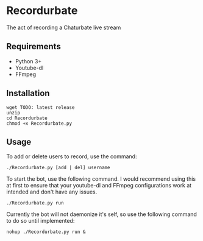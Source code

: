 # Recordurbate
The act of recording a Chaturbate live stream
## Requirements
* Python 3+
* Youtube-dl
* FFmpeg
## Installation
```commandline
wget TODO: latest release
unzip
cd Recordurbate
chmod +x Recordurbate.py
```
## Usage
To add or delete users to record, use the command:
```
./Recordurbate.py [add | del] username
```
To start the bot, use the following command. I would recommend using this at first to ensure that your youtube-dl and FFmpeg configurations work at intended and don't have any issues.
```commandline
./Recordurbate.py run
```
Currently the bot will not daemonize it's self, so use the following command to do so until implemented:
```commandline
nohup ./Recordurbate.py run &
```